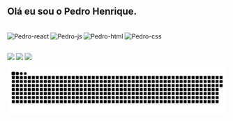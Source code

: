 ## Olá eu sou o Pedro Henrique.

  <div style="display: inline_block"><br>
  <img align="center" alt="Pedro-react" height="30" width="40" src="https://cdn.jsdelivr.net/gh/devicons/devicon/icons/react/react-original.svg">
  <img align="center" alt="Pedro-js" height="30" width="40" src="https://cdn.jsdelivr.net/gh/devicons/devicon/icons/javascript/javascript-original.svg">
  <img align="center" alt="Pedro-html" height="30" width="40" src="https://cdn.jsdelivr.net/gh/devicons/devicon/icons/html5/html5-original.svg">
  <img align="center" alt="Pedro-css" height="30" width="40" src="https://cdn.jsdelivr.net/gh/devicons/devicon/icons/css3/css3-original.svg">

</div>
  
  ##
  
<div> 
	<a href="https://www.linkedin.com/in/pedro-henrique-52b4a11bb" target="_blank"><img src="https://img.shields.io/badge/-LinkedIn-%230077B5?style=for-the-badge&logo=linkedin&logoColor=white" target="_blank"></a>
   <a href = "mailto:pedrosilonliveira05@gmail.com"><img src="https://img.shields.io/badge/-Gmail-%23333?style=for-the-badge&logo=gmail&logoColor=white" target="_blank"></a>
   <a href="https://www.instagram.com/pedinn._/" target="_blank"><img src="https://img.shields.io/badge/-Instagram-%23E4405F?style=for-the-badge&logo=instagram&logoColor=white" target="_blank"></a>

 
  ![Snake animation](https://github.com/pedinn/pedinn/blob/output/github-contribution-grid-snake.svg)
 
</div>
